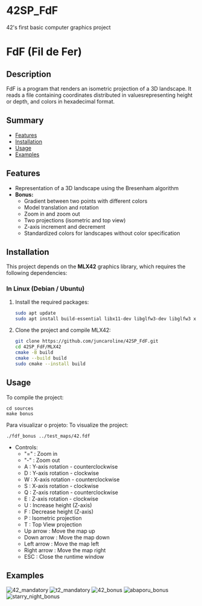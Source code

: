 # 42SP_FdF
42's first basic computer graphics project

# FdF (Fil de Fer)

## Description
FdF is a program that renders an isometric projection of a 3D landscape.
It reads a file containing coordinates distributed in values ​​representing height or depth, and colors in hexadecimal format.

## Summary
- [Features](#features)
- [Installation](#installation)
- [Usage](#usage)
- [Examples](#examples)

## Features
- Representation of a 3D landscape using the Bresenham algorithm
- **Bonus:**
    - Gradient between two points with different colors
    - Model translation and rotation
    - Zoom in and zoom out
    - Two projections (isometric and top view)
    - Z-axis increment and decrement
    - Standardized colors for landscapes without color specification

## Installation

This project depends on the **MLX42** graphics library, which requires the following dependencies:

### In Linux (Debian / Ubuntu)

1. Install the required packages:
   ```bash
   sudo apt update
   sudo apt install build-essential libx11-dev libglfw3-dev libglfw3 xorg-dev cmake

2. Clone the project and compile MLX42:
	```bash
	git clone https://github.com/juncaroline/42SP_FdF.git
	cd 42SP_FdF/MLX42
	cmake -B build
	cmake --build build
	sudo cmake --install build

## Usage
To compile the project:

	cd sources
	make bonus
 
Para visualizar o projeto:
To visualize the project:

	./fdf_bonus ../test_maps/42.fdf

- Controls:
    - "=" : Zoom in
    - "-" : Zoom out
    - A : Y-axis rotation - counterclockwise
    - D : Y-axis rotation - clockwise
    - W : X-axis rotation - counterclockwise
    - S : X-axis rotation - clockwise
    - Q : Z-axis rotation - counterclockwise
    - E : Z-axis rotation - clockwise
    - U : Increase height (Z-axis)
    - F : Decrease height (Z-axis)
    - P : Isometric projection
    - T : Top View projection
    - Up arrow : Move the map up
    - Down arrow : Move the map down
    - Left arrow : Move the map left
    - Right arrow : Move the map right
    - ESC : Close the runtime window

## Examples
![42_mandatory](final_render/images/42.png)
![t2_mandatory](final_render/images/t2.png)
![42_bonus](final_render/video/42_bonus.gif)
![abaporu_bonus](final_render/video/abaporu_bonus.gif)
![starry_night_bonus](final_render/video/starry_night_bonus_small.gif)
